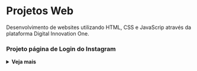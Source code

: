 # Projetos Web 
Desenvolvimento de websites utilizando HTML, CSS e JavaScrip através da plataforma Digital Innovation One.

### Projeto página de Login do Instagram
<details> 
  <summary><strong>Veja mais</strong></summary>
  
  <br >

  Repositório voltado para a aula da Digital Innovation One onde foi estudado o conceito de Flexbox e responsividade para recriar a interface de login do instagram.

  ### 💻Linguagens utilizadas:
  - HTML

  - CSS

  <h3 align="center">Resultado<h3>

  <div align="center">
  <img src="/img/Result.png" alt="Interface de Login do Instagram"/>
  </div>
</details>


